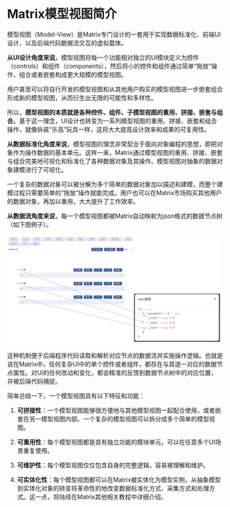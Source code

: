 # Matrix模型视图简介

模型视图（Model-View）是Matrix专门设计的一套用于实现数据标准化、前端UI设计、以及后端代码数据流交互的虚拟载体。


**从UI设计角度来说**，模型视图将每一个功能相对独立的UI模块定义为控件（controls）和组件（components），然后将小的控件和组件通过简单“拖放”操作，组合或者嵌套构成更大规模的模型视图。

用户甚至可以将自行开发的模型视图和从其他用户购买的模型视图进一步嵌套组合形成新的模型视图，从而衍生出无限的可能性和多样性。

所以，**模型视图的本质就是各种控件、组件、子模型视图的重用、拼接、嵌套与组合**。基于这一理念，UI设计也转变为一系列模型视图的重用、拼接、嵌套和组合操作，就像拆装“乐高”玩具一样，这将大大提高设计效率和成果的可复用性。

**从数据标准化角度来说**，模型视图的理念非常契合于面向对象编程的思想，即把对象作为操作数据的基本单元。这样一来，Matrix通过模型视图的重用、拼接、嵌套与组合完美地可视化和标准化了各种数据对象及其操作。模型视图对抽象的数据对象建模进行了可视化。

一个复杂的数据对象可以被分解为多个简单的数据对象加以描述和建模，而整个建模过程只需要简单的“拖放”操作就能完成。用户也可以在Matrix市场购买其他用户的数据对象，再加以重用，大大提升了工作效率。

**从数据流角度来说**，每一个模型视图都被Matrix自动映射为json格式的数据节点树（如下图例子）。

![数据节点树](../../../media/dev/modelview/json.jpg "模型视图映射为数据节点树")

这种机制便于后端程序代码读取和解析对应节点的数据流并实施操作逻辑。也就是说在Matrix中，任何复杂UI中的单个控件或者组件，都存在与其逐一对应的数据节点属性。对UI的任何改动和变化，都会精准的反馈到数据节点树中的对应位置，并被后端代码捕捉。

简单总结一下，一个模型视图具有以下特征和功能：

1. **可拼接性**：一个模型视图能够很方便地与其他模型视图一起配合使用，或者嵌套在另一模型视图内部。一个复杂的模型视图可以拆分成多个简单的模型视图。

2. **可重用性**：每个模型视图都是具有独立功能的模块单元，可以在任意多个UI场景重复使用。

3. **可维护性**：每个模型视图仅仅包含自身的完整逻辑，容易被理解和维护。

4. **可实体化性**：每个模型视图都可以在Matrix被实体化为模型实例，从抽象模型到实体化对象的转变将革命性的地改变数据标准化方式、采集方式和处理方式。这一点，将陆续在Matrix其他相关教程中详细介绍。